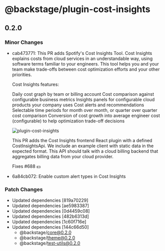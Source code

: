 # @backstage/plugin-cost-insights

## 0.2.0
### Minor Changes

- cab473771: This PR adds Spotify's Cost Insights Tool. Cost Insights explains costs from cloud services in an understandable way, using software terms familiar to your engineers. This tool helps you and your team make trade-offs between cost optimization efforts and your other priorities.
  
  Cost Insights features:
  
  Daily cost graph by team or billing account
  Cost comparison against configurable business metrics
  Insights panels for configurable cloud products your company uses
  Cost alerts and recommendations
  Selectable time periods for month over month, or quarter over quarter cost comparison
  Conversion of cost growth into average engineer cost (configurable) to help optimization trade-off decisions
  
  ![plugin-cost-insights](https://user-images.githubusercontent.com/3030003/94430416-e166d380-0161-11eb-891c-9ce10187683e.gif)
  
  This PR adds the Cost Insights frontend React plugin with a defined CostInsightsApi. We include an example client with static data in the expected format. This API should talk with a cloud billing backend that aggregates billing data from your cloud provider.
  
  Fixes #688 💵
- 6a84cb072: Enable custom alert types in Cost Insights

### Patch Changes

- Updated dependencies [819a70229]
- Updated dependencies [ae5983387]
- Updated dependencies [0d4459c08]
- Updated dependencies [482b6313d]
- Updated dependencies [1c60f716e]
- Updated dependencies [144c66d50]
  - @backstage/core@0.2.0
  - @backstage/theme@0.2.0
  - @backstage/test-utils@0.2.0
